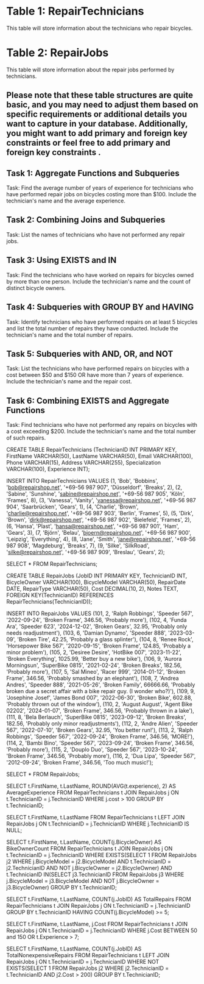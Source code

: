 # Table 1: RepairTechnicians
This table will store information about the technicians who repair bicycles.

# Table 2: RepairJobs
This table will store information about the repair jobs performed by technicians.

## Please note that these table structures are quite basic, and you may need to adjust them based on specific requirements or additional details you want to capture in your database. Additionally, you might want to add primary and foreign key constraints or feel free to add primary and foreign key constraints .

## Task 1: Aggregate Functions and Subqueries
Task: Find the average number of years of experience for technicians who have performed repair jobs on bicycles costing more than $100. Include the technician's name and the average experience.

## Task 2: Combining Joins and Subqueries
Task: List the names of technicians who have not performed any repair jobs.

## Task 3: Using EXISTS and IN
Task: Find the technicians who have worked on repairs for bicycles owned by more than one person. Include the technician's name and the count of distinct bicycle owners.

## Task 4: Subqueries with GROUP BY and HAVING
Task: Identify technicians who have performed repairs on at least 5 bicycles and list the total number of repairs they have conducted. Include the technician's name and the total number of repairs.

## Task 5: Subqueries with AND, OR, and NOT
Task: List the technicians who have performed repairs on bicycles with a cost between $50 and $150 OR have more than 7 years of experience. Include the technician's name and the repair cost.

## Task 6: Combining EXISTS and Aggregate Functions
Task: Find technicians who have not performed any repairs on bicycles with a cost exceeding $200. Include the technician's name and the total number of such repairs.



CREATE TABLE RepairTechnicians (TechnicianID INT PRIMARY KEY, FirstName VARCHAR(50), LastName VARCHAR(50),
							   Email VARCHAR(100), Phone VARCHAR(15), Address VARCHAR(255),
							   Specialization VARCHAR(100), Experience INT);

INSERT INTO RepairTechnicians
	VALUES (1, 'Bob', 'Bobbins', 'bob@repairshop.net', '+69-56 987 907', 'Düsseldorf', 'Breaks', 2),
	(2, 'Sabine', 'Sunshine', 'sabine@repairshop.net', '+69-56 987 905', 'Köln', 'Frames', 8),
	(3, 'Vanessa', 'Vanity', 'vanessa@repairshop.net', '+69-56 987 904', 'Saarbrücken', 'Gears', 1),
	(4, 'Charlie', 'Brown', 'charlie@repairshop.net', '+69-56 987 903', 'Berlin', 'Frames', 5),
	(5, 'Dirk', 'Brown', 'dirk@repairshop.net', '+69-56 987 902', 'Bielefeld', 'Frames', 2),
	(6, 'Hansa', 'Plast', 'hansa@repairshop.net', '+69-56 987 901', 'Ham', 'Gears', 3),
	(7, 'Björn', 'Belau', 'bjoern@repairshop.net', '+69-56 987 900', 'Leipzig', 'Everything', 4),
	(8, 'Jane', 'Smith', 'jane@repairshop.net', '+69-56 987 908', 'Magdeburg', 'Breaks', 7),
	(9, 'Silke', 'SilkRoad', 'silke@repairshop.net', '+69-56 987 909', 'Breslau', 'Gears', 2);
	
SELECT * FROM RepairTechnicians;

CREATE TABLE RepairJobs (JobID INT PRIMARY KEY, TechnicianID INT, BicycleOwner VARCHAR(100), BicycleModel VARCHAR(50),
						RepairDate DATE, RepairType VARCHAR(50), Cost DECIMAL(10, 2), Notes TEXT,
						FOREIGN KEY(TechnicianID) REFERENCES RepairTechnicians(TechnicianID));
						
INSERT INTO RepairJobs VALUES
	(101, 2, 'Ralph Robbings', 'Speeder 567', '2022-09-24', 'Broken Frame', 346.56, 'Probably more'),
	(102, 4, 'Funda Ara', 'Speeder 623', '2024-12-02', 'Broken Gears', 32.95, 'Probably only needs readjustment'),
	(103, 6, 'Damian Dynamo', 'Speeder 888', '2023-03-09', 'Broken Tire', 42.25, 'Probably a glass splinter'),
	(104, 8, 'Renee Rock', 'Horsepower Bike 567', '2020-09-15', 'Broken Frame', 124.85, 'Probably a minor problem'),
	(105, 2, 'Desiree Desire', 'HotBike 007', '2023-11-22', 'Broken Everything', 1025.99, 'Better buy a new bike'),
	(106, 9, 'Aurora Morningsun', 'SuperBike 0815', '2021-02-24', 'Broken Breaks', 182.56, 'Probably more'),
	(107, 5, 'Sal Mineo', 'Racer 999', '2014-01-12', 'Broken Frame', 346.56, 'Probably smashed by an elephant'),
	(108, 7, 'Andrea Andres', 'Speeder 888', '2021-05-26', 'Broken Family', 66666.66, 'Probably broken due a secret affair with a bike repair guy. (I wonder who?)'),
	(109, 9, 'Josephine Josef', 'James Bond 007', '2022-06-30', 'Broken Bike', 602.88, 'Probably thrown out of the window'),
	(110, 2, 'August August', 'Agent Bike 02202', '2024-01-07', 'Broken Frame', 346.56, 'Probably thrown in a lake'),
	(111, 8, 'Bela Berlauch', 'SuperBike 0815', '2023-09-12', 'Broken Breaks', 182.56, 'Probably only minor readjustments'),
	(112, 2, 'Andre Alien', 'Speeder 567', '2022-07-10', 'Broken Gears', 32.95, 'You better run!'),
	(113, 2, 'Ralph Robbings', 'Speeder 567', '2022-09-24', 'Broken Frame', 346.56, 'MORE!'),
	(114, 2, 'Bambi Bino', 'Speeder 567', '2023-09-24', 'Broken Frame', 346.56, 'Probably more'),
	(115, 2, 'Douplo Duo', 'Speeder 567', '2023-10-24', 'Broken Frame', 346.56, 'Probably more'),
	(116, 2, 'Dua Lipa', 'Speeder 567', '2012-09-24', 'Broken Frame', 346.56, 'Too much music!');
	
SELECT * FROM RepairJobs;

SELECT t.FirstName, t.LastName, ROUND(AVG(t.experience), 2) AS AverageExperience FROM RepairTechnicians t
JOIN RepairJobs j ON t.TechnicianID = j.TechnicianID
WHERE j.cost > 100
GROUP BY t.TechnicianID;

SELECT t.FirstName, t.LastName FROM RepairTechnicians t
LEFT JOIN RepairJobs j ON t.TechnicianID = j.TechnicianID
WHERE j.TechnicianID IS NULL;

SELECT t.FirstName, t.LastName, COUNT(j.BicycleOwner) AS BikeOwnerCount FROM RepairTechnicians t
JOIN RepairJobs j ON t.TechnicianID = j.TechnicianID
WHERE EXISTS(SELECT 1 FROM RepairJobs j2
			WHERE j.BicycleModel = j2.BicycleModel AND t.TechnicianID = j2.TechnicianID
			AND NOT j.BicycleOwner = j2.BicycleOwner)
AND t.TechnicianID IN(SELECT j3.TechnicianID FROM RepairJobs j3
					 WHERE j.BicycleModel = j3.BicycleModel AND NOT j.BicycleOwner = j3.BicycleOwner)
GROUP BY t.TechnicianID;

SELECT t.FirstName, t.LastName, COUNT(j.JobID) AS TotalRepairs FROM RepairTechnicians t
JOIN RepairJobs j ON t.TechnicianID = j.TechnicianID
GROUP BY t.TechnicianID
HAVING COUNT(j.BicycleModel) >= 5;

SELECT t.FirstName, t.LastName, j.Cost FROM RepairTechnicians t
JOIN RepairJobs j ON t.TechnicianID = j.TechnicianID
WHERE j.Cost BETWEEN 50 and 150 OR t.Experience > 7;

SELECT t.FirstName, t.LastName, COUNT(j.JobID) AS TotalNonexpensiveRepairs FROM RepairTechnicians t
LEFT JOIN RepairJobs j ON t.TechnicianID = j.TechnicianID
WHERE NOT EXISTS(SELECT 1 FROM RepairJobs j2
				WHERE j2.TechnicianID = t.TechnicianID AND j2.Cost > 200)
GROUP BY t.TechnicianID;
